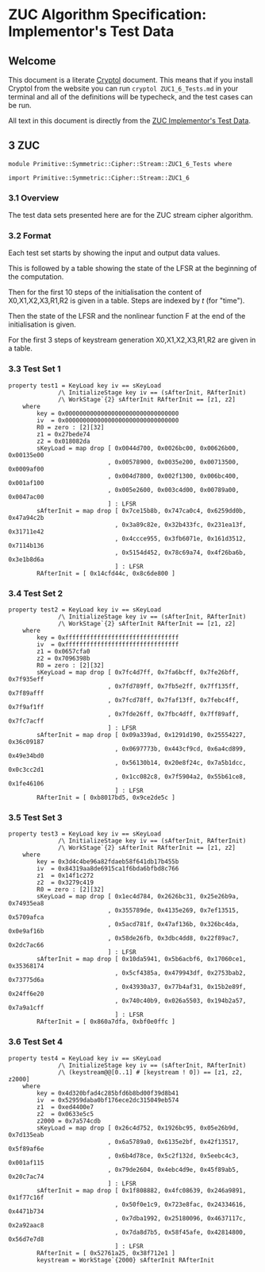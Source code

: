 # ZUC Algorithm Specification: Implementor's Test Data

## Welcome

This document is a literate [Cryptol](https://cryptol.net/) document. This means that if you install Cryptol from the website you can run ```cryptol ZUC1_6_Tests.md``` in your terminal and all of the definitions will be typecheck, and the test cases can be run.

All text in this document is directly from the [ZUC Implementor's Test Data](https://www.gsma.com/security/wp-content/uploads/2019/05/eea3eia3testdatav11.pdf).


## 3 ZUC

```cryptol
module Primitive::Symmetric::Cipher::Stream::ZUC1_6_Tests where

import Primitive::Symmetric::Cipher::Stream::ZUC1_6
```

### 3.1 Overview

The test data sets presented here are for the ZUC stream cipher algorithm.

### 3.2 Format

Each test set starts by showing the input and output data values.

This is followed by a table showing the state of the LFSR at the beginning of the computation.

Then for the first 10 steps of the initialisation the content of X0,X1,X2,X3,R1,R2 is given in a table. Steps are indexed by *t* (for "time").

Then the state of the LFSR and the nonlinear function F at the end of the initialisation is given.

For the first 3 steps of keystream generation X0,X1,X2,X3,R1,R2 are given in a table.

### 3.3 Test Set 1

```cryptol
property test1 = KeyLoad key iv == sKeyLoad
              /\ InitializeStage key iv == (sAfterInit, RAfterInit)
              /\ WorkStage`{2} sAfterInit RAfterInit == [z1, z2]
    where
        key = 0x00000000000000000000000000000000
        iv  = 0x00000000000000000000000000000000
        R0 = zero : [2][32]
        z1 = 0x27bede74
        z2 = 0x018082da
        sKeyLoad = map drop [ 0x0044d700, 0x0026bc00, 0x00626b00, 0x00135e00
                            , 0x00578900, 0x0035e200, 0x00713500, 0x0009af00
                            , 0x004d7800, 0x002f1300, 0x006bc400, 0x001af100
                            , 0x005e2600, 0x003c4d00, 0x00789a00, 0x0047ac00
                            ] : LFSR
        sAfterInit = map drop [ 0x7ce15b8b, 0x747ca0c4, 0x6259dd0b, 0x47a94c2b
                              , 0x3a89c82e, 0x32b433fc, 0x231ea13f, 0x31711e42
                              , 0x4ccce955, 0x3fb6071e, 0x161d3512, 0x7114b136
                              , 0x5154d452, 0x78c69a74, 0x4f26ba6b, 0x3e1b8d6a
                              ] : LFSR
        RAfterInit = [ 0x14cfd44c, 0x8c6de800 ]
```

### 3.4 Test Set 2

```cryptol
property test2 = KeyLoad key iv == sKeyLoad
              /\ InitializeStage key iv == (sAfterInit, RAfterInit)
              /\ WorkStage`{2} sAfterInit RAfterInit == [z1, z2]
    where
        key = 0xffffffffffffffffffffffffffffffff
        iv  = 0xffffffffffffffffffffffffffffffff
        z1 = 0x0657cfa0
        z2 = 0x7096398b
        R0 = zero : [2][32]
        sKeyLoad = map drop [ 0x7fc4d7ff, 0x7fa6bcff, 0x7fe26bff, 0x7f935eff
                            , 0x7fd789ff, 0x7fb5e2ff, 0x7ff135ff, 0x7f89afff
                            , 0x7fcd78ff, 0x7faf13ff, 0x7febc4ff, 0x7f9af1ff
                            , 0x7fde26ff, 0x7fbc4dff, 0x7ff89aff, 0x7fc7acff
                            ] : LFSR
        sAfterInit = map drop [ 0x09a339ad, 0x1291d190, 0x25554227, 0x36c09187
                              , 0x0697773b, 0x443cf9cd, 0x6a4cd899, 0x49e34bd0
                              , 0x56130b14, 0x20e8f24c, 0x7a5b1dcc, 0x0c3cc2d1
                              , 0x1cc082c8, 0x7f5904a2, 0x55b61ce8, 0x1fe46106
                              ] : LFSR
        RAfterInit = [ 0xb8017bd5, 0x9ce2de5c ]
```

### 3.5 Test Set 3

```cryptol
property test3 = KeyLoad key iv == sKeyLoad
              /\ InitializeStage key iv == (sAfterInit, RAfterInit)
              /\ WorkStage`{2} sAfterInit RAfterInit == [z1, z2]
    where
        key = 0x3d4c4be96a82fdaeb58f641db17b455b
        iv  = 0x84319aa8de6915ca1f6bda6bfbd8c766
        z1  = 0x14f1c272
        z2  = 0x3279c419
        R0 = zero : [2][32]
        sKeyLoad = map drop [ 0x1ec4d784, 0x2626bc31, 0x25e26b9a, 0x74935ea8
                            , 0x355789de, 0x4135e269, 0x7ef13515, 0x5709afca
                            , 0x5acd781f, 0x47af136b, 0x326bc4da, 0x0e9af16b
                            , 0x58de26fb, 0x3dbc4dd8, 0x22f89ac7, 0x2dc7ac66
                            ] : LFSR
        sAfterInit = map drop [ 0x10da5941, 0x5b6acbf6, 0x17060ce1, 0x35368174
                              , 0x5cf4385a, 0x479943df, 0x2753bab2, 0x73775d6a
                              , 0x43930a37, 0x77b4af31, 0x15b2e89f, 0x24ff6e20
                              , 0x740c40b9, 0x026a5503, 0x194b2a57, 0x7a9a1cff
                              ] : LFSR
        RAfterInit = [ 0x860a7dfa, 0xbf0e0ffc ]
```

### 3.6 Test Set 4

```cryptol
property test4 = KeyLoad key iv == sKeyLoad
              /\ InitializeStage key iv == (sAfterInit, RAfterInit)
              /\ (keystream@@[0..1] # [keystream ! 0]) == [z1, z2, z2000]
    where
        key = 0x4d320bfad4c285bfd6b8bd00f39d8b41
        iv  = 0x52959daba0bf176ece2dc315049eb574
        z1  = 0xed4400e7
        z2  = 0x0633e5c5
        z2000 = 0x7a574cdb
        sKeyLoad = map drop [ 0x26c4d752, 0x1926bc95, 0x05e26b9d, 0x7d135eab
                            , 0x6a5789a0, 0x6135e2bf, 0x42f13517, 0x5f89af6e
                            , 0x6b4d78ce, 0x5c2f132d, 0x5eebc4c3, 0x001af115
                            , 0x79de2604, 0x4ebc4d9e, 0x45f89ab5, 0x20c7ac74
                            ] : LFSR
        sAfterInit = map drop [ 0x1f808882, 0x4fc08639, 0x246a9891, 0x1f77c16f
                              , 0x50f0e1c9, 0x723e8fac, 0x24334616, 0x4471b734
                              , 0x7dba1992, 0x25180096, 0x4637117c, 0x2a92aac8
                              , 0x7da8d7b5, 0x58f45afe, 0x42814800, 0x56d7e7d8
                              ] : LFSR
        RAfterInit = [ 0x52761a25, 0x38f712e1 ]
        keystream = WorkStage`{2000} sAfterInit RAfterInit
```

